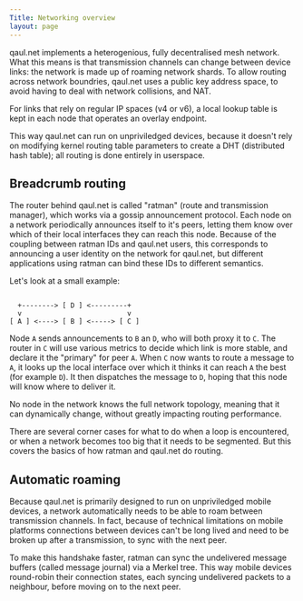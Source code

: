 ```yaml
---
Title: Networking overview
layout: page
---
```


qaul.net implements a heterogenious, fully decentralised mesh network.
What this means is that transmission channels can change between
device links: the network is made up of roaming network shards.  To
allow routing across network boundries, qaul.net uses a public key
address space, to avoid having to deal with network collisions, and
NAT.

For links that rely on regular IP spaces (v4 or v6), a local lookup
table is kept in each node that operates an overlay endpoint.

This way qaul.net can run on unpriviledged devices, because it doesn't
rely on modifying kernel routing table parameters to create a DHT
(distributed hash table); all routing is done entirely in userspace.


## Breadcrumb routing

The router behind qaul.net is called "ratman" (route and transmission
manager), which works via a gossip announcement protocol.  Each node
on a network periodically announces itself to it's peers, letting them
know over which of their local interfaces they can reach this node.
Because of the coupling between ratman IDs and qaul.net users, this
corresponds to announcing a user identity on the network for qaul.net,
but different applications using ratman can bind these IDs to
different semantics.

Let's look at a small example:

```

  +--------> [ D ] <---------+
  v                          v
[ A ] <----> [ B ] <-----> [ C ]

```

Node `A` sends announcements to `B` an `D`, who will both proxy it to
`C`.  The router in `C` will use various metrics to decide which link is
more stable, and declare it the "primary" for peer `A`.  When `C` now
wants to route a message to `A`, it looks up the local interface over
which it thinks it can reach `A` the best (for example `D`).  It then
dispatches the message to `D`, hoping that this node will know where
to deliver it.

No node in the network knows the full network topology, meaning that
it can dynamically change, without greatly impacting routing
performance.

There are several corner cases for what to do when a loop is
encountered, or when a network becomes too big that it needs to be
segmented.  But this covers the basics of how ratman and qaul.net do
routing.


## Automatic roaming

Because qaul.net is primarily designed to run on unpriviledged mobile
devices, a network automatically needs to be able to roam between
transmission channels.  In fact, because of technical limitations on
mobile platforms connections between devices can't be long lived and
need to be broken up after a transmission, to sync with the next peer.

To make this handshake faster, ratman can sync the undelivered message
buffers (called message journal) via a Merkel tree.  This way mobile
devices round-robin their connection states, each syncing undelivered
packets to a neighbour, before moving on to the next peer.
